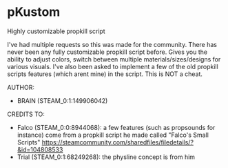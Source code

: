 # pKustom
Highly customizable propkill script

I've had multiple requests so this was made for the community. There has never been any fully customizable propkill script before.
Gives you the ability to adjust colors, switch between multiple materials/sizes/designs for various visuals.
I've also been asked to implement a few of the old propkill scripts features (which arent mine) in the script.
This is NOT a cheat.

AUTHOR:
  - BRAIN (STEAM_0:1:149906042)

CREDITS TO:
  - Falco (STEAM_0:0:8944068): a few features (such as propsounds for instance) come from a propkill script he made called "Falco's Small Scripts" https://steamcommunity.com/sharedfiles/filedetails/?&id=104808533
  - Trial (STEAM_0:1:68249268): the physline concept is from him
